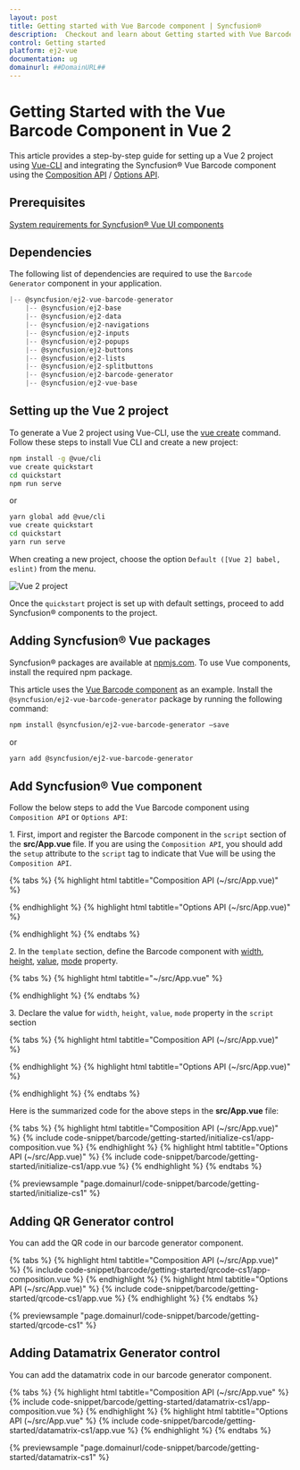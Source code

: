 ```yaml
---
layout: post
title: Getting started with Vue Barcode component | Syncfusion®
description:  Checkout and learn about Getting started with Vue Barcode component of Syncfusion Essential® JS 2 and more details.
control: Getting started 
platform: ej2-vue
documentation: ug
domainurl: ##DomainURL##
---
```


# Getting Started with the Vue Barcode Component in Vue 2

This article provides a step-by-step guide for setting up a Vue 2 project using [Vue-CLI](https://cli.vuejs.org/) and integrating the Syncfusion® Vue Barcode component using the [Composition API](https://vuejs.org/guide/introduction.html#composition-api) / [Options API](https://vuejs.org/guide/introduction.html#options-api).

## Prerequisites

[System requirements for Syncfusion® Vue UI components](https://ej2.syncfusion.com/vue/documentation/system-requirements/)

## Dependencies

The following list of dependencies are required to use the `Barcode Generator` component in your application.

```javascript
|-- @syncfusion/ej2-vue-barcode-generator
    |-- @syncfusion/ej2-base
    |-- @syncfusion/ej2-data
    |-- @syncfusion/ej2-navigations
    |-- @syncfusion/ej2-inputs
    |-- @syncfusion/ej2-popups
    |-- @syncfusion/ej2-buttons
    |-- @syncfusion/ej2-lists
    |-- @syncfusion/ej2-splitbuttons
    |-- @syncfusion/ej2-barcode-generator
    |-- @syncfusion/ej2-vue-base
```

## Setting up the Vue 2 project

To generate a Vue 2 project using Vue-CLI, use the [vue create](https://cli.vuejs.org/#getting-started) command. Follow these steps to install Vue CLI and create a new project:

```bash
npm install -g @vue/cli
vue create quickstart
cd quickstart
npm run serve
```

or

```bash
yarn global add @vue/cli
vue create quickstart
cd quickstart
yarn run serve
```

When creating a new project, choose the option `Default ([Vue 2] babel, eslint)` from the menu.

![Vue 2 project](images/vue3_barcode.PNG)

Once the `quickstart` project is set up with default settings, proceed to add Syncfusion® components to the project.

## Adding Syncfusion® Vue packages

Syncfusion® packages are available at [npmjs.com](https://www.npmjs.com/search?q=ej2-vue). To use Vue components, install the required npm package.

This article uses the [Vue Barcode component](https://www.syncfusion.com/vue-components/vue-barcode) as an example. Install the `@syncfusion/ej2-vue-barcode-generator` package by running the following command:

```bash
npm install @syncfusion/ej2-vue-barcode-generator –save
```
or

```bash
yarn add @syncfusion/ej2-vue-barcode-generator
```

## Add Syncfusion® Vue component

Follow the below steps to add the Vue Barcode component using `Composition API` or `Options API`:

1\. First, import and register the Barcode component in the `script` section of the **src/App.vue** file. If you are using the `Composition API`, you should add the `setup` attribute to the `script` tag to indicate that Vue will be using the `Composition API`.

{% tabs %}
{% highlight html tabtitle="Composition API (~/src/App.vue)" %}

<script setup>
    import { QRCodeGeneratorComponent as EjsQrcodegenerator } from '@syncfusion/ej2-vue-barcode-generator';
</script>

{% endhighlight %}
{% highlight html tabtitle="Options API (~/src/App.vue)" %}

<script>
import { QRCodeGeneratorComponent } from '@syncfusion/ej2-vue-barcode-generator';
export default {
    components: {
        'ejs-qrcodegenerator': QRCodeGeneratorComponent
    }
}
</script>

{% endhighlight %}
{% endtabs %}

2\. In the `template` section, define the Barcode component with [width](https://ej2.syncfusion.com/vue/documentation/api/barcode/barcodeModel/#width), [height](https://ej2.syncfusion.com/vue/documentation/api/barcode/barcodeModel/#height), [value](https://ej2.syncfusion.com/vue/documentation/api/barcode/barcodeModel/#value), [mode](https://ej2.syncfusion.com/vue/documentation/api/barcode/barcodeModel/#mode) property.

{% tabs %}
{% highlight html tabtitle="~/src/App.vue" %}

<template>
    <div id="app" class="barcodeStyle">
        <ejs-qrcodegenerator
              id="barcode"
              ref="barcodeControl"
              :width="width"
              :height="height"
              :value="value"
              :mode="mode"
            ></ejs-qrcodegenerator>


    </div>
</template>

{% endhighlight %}
{% endtabs %}

3\. Declare the value for `width`, `height`, `value`, `mode` property in the `script` section

{% tabs %}
{% highlight html tabtitle="Composition API (~/src/App.vue)" %}

<script setup>
const width = "200px";
const height = "150px";
const type = "Codabar";
const value = "123456789";
const mode = "SVG";
</script>

{% endhighlight %}
{% highlight html tabtitle="Options API (~/src/App.vue)" %}

<script>
data () {
        return {
            width: "200px",
            height: "150px",
            type: "Codabar",
            value: "123456789",
            mode: "SVG",
        }
    }
</script>

{% endhighlight %}
{% endtabs %}

Here is the summarized code for the above steps in the **src/App.vue** file:

{% tabs %}
{% highlight html tabtitle="Composition API (~/src/App.vue)" %}
{% include code-snippet/barcode/getting-started/initialize-cs1/app-composition.vue %}
{% endhighlight %}
{% highlight html tabtitle="Options API (~/src/App.vue)" %}
{% include code-snippet/barcode/getting-started/initialize-cs1/app.vue %}
{% endhighlight %}
{% endtabs %}
        
{% previewsample "page.domainurl/code-snippet/barcode/getting-started/initialize-cs1" %}

## Adding QR Generator control

You can add the QR code in our barcode generator component.

{% tabs %}
{% highlight html tabtitle="Composition API (~/src/App.vue)" %}
{% include code-snippet/barcode/getting-started/qrcode-cs1/app-composition.vue %}
{% endhighlight %}
{% highlight html tabtitle="Options API (~/src/App.vue)" %}
{% include code-snippet/barcode/getting-started/qrcode-cs1/app.vue %}
{% endhighlight %}
{% endtabs %}
        
{% previewsample "page.domainurl/code-snippet/barcode/getting-started/qrcode-cs1" %}

## Adding Datamatrix Generator control

You can add the datamatrix code in our barcode generator component.

{% tabs %}
{% highlight html tabtitle="Composition API (~/src/App.vue" %}
{% include code-snippet/barcode/getting-started/datamatrix-cs1/app-composition.vue %}
{% endhighlight %}
{% highlight html tabtitle="Options API (~/src/App.vue" %}
{% include code-snippet/barcode/getting-started/datamatrix-cs1/app.vue %}
{% endhighlight %}
{% endtabs %}
        
{% previewsample "page.domainurl/code-snippet/barcode/getting-started/datamatrix-cs1" %}